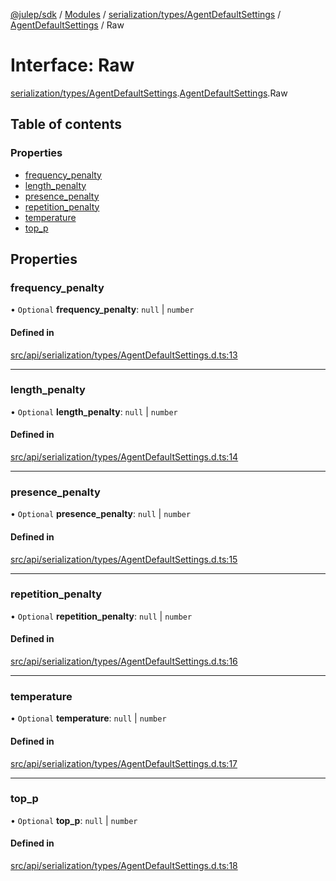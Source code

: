 [@julep/sdk](../README.md) / [Modules](../modules.md) / [serialization/types/AgentDefaultSettings](../modules/serialization_types_AgentDefaultSettings.md) / [AgentDefaultSettings](../modules/serialization_types_AgentDefaultSettings.AgentDefaultSettings.md) / Raw

# Interface: Raw

[serialization/types/AgentDefaultSettings](../modules/serialization_types_AgentDefaultSettings.md).[AgentDefaultSettings](../modules/serialization_types_AgentDefaultSettings.AgentDefaultSettings.md).Raw

## Table of contents

### Properties

- [frequency\_penalty](serialization_types_AgentDefaultSettings.AgentDefaultSettings.Raw.md#frequency_penalty)
- [length\_penalty](serialization_types_AgentDefaultSettings.AgentDefaultSettings.Raw.md#length_penalty)
- [presence\_penalty](serialization_types_AgentDefaultSettings.AgentDefaultSettings.Raw.md#presence_penalty)
- [repetition\_penalty](serialization_types_AgentDefaultSettings.AgentDefaultSettings.Raw.md#repetition_penalty)
- [temperature](serialization_types_AgentDefaultSettings.AgentDefaultSettings.Raw.md#temperature)
- [top\_p](serialization_types_AgentDefaultSettings.AgentDefaultSettings.Raw.md#top_p)

## Properties

### frequency\_penalty

• `Optional` **frequency\_penalty**: ``null`` \| `number`

#### Defined in

[src/api/serialization/types/AgentDefaultSettings.d.ts:13](https://github.com/julep-ai/samantha-monorepo/blob/9aefd53/sdks/js/src/api/serialization/types/AgentDefaultSettings.d.ts#L13)

___

### length\_penalty

• `Optional` **length\_penalty**: ``null`` \| `number`

#### Defined in

[src/api/serialization/types/AgentDefaultSettings.d.ts:14](https://github.com/julep-ai/samantha-monorepo/blob/9aefd53/sdks/js/src/api/serialization/types/AgentDefaultSettings.d.ts#L14)

___

### presence\_penalty

• `Optional` **presence\_penalty**: ``null`` \| `number`

#### Defined in

[src/api/serialization/types/AgentDefaultSettings.d.ts:15](https://github.com/julep-ai/samantha-monorepo/blob/9aefd53/sdks/js/src/api/serialization/types/AgentDefaultSettings.d.ts#L15)

___

### repetition\_penalty

• `Optional` **repetition\_penalty**: ``null`` \| `number`

#### Defined in

[src/api/serialization/types/AgentDefaultSettings.d.ts:16](https://github.com/julep-ai/samantha-monorepo/blob/9aefd53/sdks/js/src/api/serialization/types/AgentDefaultSettings.d.ts#L16)

___

### temperature

• `Optional` **temperature**: ``null`` \| `number`

#### Defined in

[src/api/serialization/types/AgentDefaultSettings.d.ts:17](https://github.com/julep-ai/samantha-monorepo/blob/9aefd53/sdks/js/src/api/serialization/types/AgentDefaultSettings.d.ts#L17)

___

### top\_p

• `Optional` **top\_p**: ``null`` \| `number`

#### Defined in

[src/api/serialization/types/AgentDefaultSettings.d.ts:18](https://github.com/julep-ai/samantha-monorepo/blob/9aefd53/sdks/js/src/api/serialization/types/AgentDefaultSettings.d.ts#L18)
